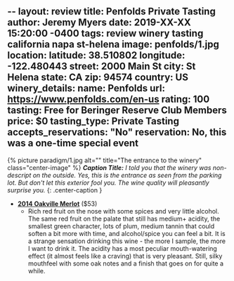 --
layout: review
title: Penfolds Private Tasting
author: Jeremy Myers
date:   2019-XX-XX 15:20:00 -0400
tags: review winery tasting california napa st-helena
image: penfolds/1.jpg
location:
  latitude: 38.510802
  longitude: -122.480443
  street: 2000 Main St
  city: St Helena
  state: CA
  zip: 94574
  country: US
winery_details:
  name: Penfolds
  url: https://www.penfolds.com/en-us
  rating: 100
  tasting: Free for Beringer Reserve Club Members
  price: $0
  tasting_type: Private Tasting
  accepts_reservations: "No"
  reservation: No, this was a one-time special event
---


{% picture paradigm/1.jpg alt="" title="The entrance to the winery" class="center-image" %}
***Caption Title:*** *I told you that the winery was non-descript on the outside.  Yes, this is the entrance as seen from the parking lot.  But don't let this exterior fool you.  The wine quality will pleasantly surprise you.*
{: .center-caption }

* [**2014 Oakville Merlot**](https://store.paradigmwinery.com/product/2014-Merlot) ($53)
  * Rich red fruit on the nose with some spices and very little alcohol.  The same red fruit on the palate that still has medium+ acidity, the smallest green character, lots of plum, medium tannin that could soften a bit more with time, and alcohol/spice you can feel a bit.  It is a strange sensation drinking this wine - the more I sample, the more I want to drink it.  The acidity has a most peculiar mouth-watering effect (it almost feels like a craving) that is very pleasant.  Still, silky mouthfeel with some oak notes and a finish that goes on for quite a while.  
